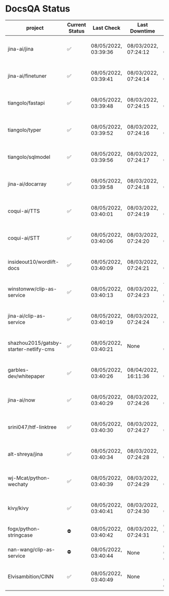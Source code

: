 # DocsQA Status

|               project                |Current Status|     Last Check     |   Last Downtime    |              % Uptime              |
|--------------------------------------|--------------|--------------------|--------------------|------------------------------------|
|jina-ai/jina                          |✅            |08/05/2022, 03:39:36|08/03/2022, 07:24:12|128.532 (since 07/29/2022, 16:38:18)|
|jina-ai/finetuner                     |✅            |08/05/2022, 03:39:41|08/03/2022, 07:24:14|128.541 (since 07/29/2022, 16:38:18)|
|tiangolo/fastapi                      |✅            |08/05/2022, 03:39:48|08/03/2022, 07:24:15|128.551 (since 07/29/2022, 16:38:18)|
|tiangolo/typer                        |✅            |08/05/2022, 03:39:52|08/03/2022, 07:24:16|128.553 (since 07/29/2022, 16:38:18)|
|tiangolo/sqlmodel                     |✅            |08/05/2022, 03:39:56|08/03/2022, 07:24:17|128.559 (since 07/29/2022, 16:38:18)|
|jina-ai/docarray                      |✅            |08/05/2022, 03:39:58|08/03/2022, 07:24:18|128.560 (since 07/29/2022, 16:38:18)|
|coqui-ai/TTS                          |✅            |08/05/2022, 03:40:01|08/03/2022, 07:24:19|128.560 (since 07/29/2022, 16:38:18)|
|coqui-ai/STT                          |✅            |08/05/2022, 03:40:06|08/03/2022, 07:24:20|128.564 (since 07/29/2022, 16:38:18)|
|insideout10/wordlift-docs             |✅            |08/05/2022, 03:40:09|08/03/2022, 07:24:21|128.566 (since 07/29/2022, 16:38:18)|
|winstonww/clip-as-service             |✅            |08/05/2022, 03:40:13|08/03/2022, 07:24:23|418.557 (since 08/01/2022, 02:40:51)|
|jina-ai/clip-as-service               |✅            |08/05/2022, 03:40:19|08/03/2022, 07:24:24|128.578 (since 07/29/2022, 16:38:18)|
|shazhou2015/gatsby-starter-netlify-cms|✅            |08/05/2022, 03:40:21|None                |100.000 (since 08/03/2022, 10:30:18)|
|garbles-dev/whitepaper                |✅            |08/05/2022, 03:40:26|08/04/2022, 16:11:36|119.455 (since 07/29/2022, 16:38:18)|
|jina-ai/now                           |✅            |08/05/2022, 03:40:29|08/03/2022, 07:24:26|128.577 (since 07/29/2022, 16:38:18)|
|srini047/htf-linktree                 |✅            |08/05/2022, 03:40:30|08/03/2022, 07:24:27|134.345 (since 07/31/2022, 18:29:28)|
|alt-shreya/jina                       |✅            |08/05/2022, 03:40:34|08/03/2022, 07:24:28|128.584 (since 07/29/2022, 16:38:18)|
|wj-Mcat/python-wechaty                |✅            |08/05/2022, 03:40:39|08/03/2022, 07:24:29|128.588 (since 07/29/2022, 16:38:18)|
|kivy/kivy                             |✅            |08/05/2022, 03:40:41|08/03/2022, 07:24:30|128.587 (since 07/29/2022, 16:38:18)|
|fogx/python-stringcase                |⛔️           |08/05/2022, 03:40:42|08/03/2022, 07:24:31|0.000 (since 08/01/2022, 12:54:44)  |
|nan-wang/clip-as-service              |⛔️           |08/05/2022, 03:40:44|None                |0.000 (since 08/04/2022, 05:17:56)  |
|Elvisambition/CINN                    |✅            |08/05/2022, 03:40:49|None                |100.000 (since 08/04/2022, 07:09:50)|
